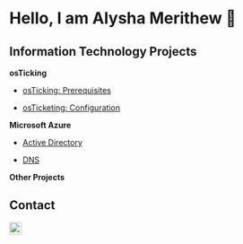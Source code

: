<h1>Hello, I am Alysha Merithew 🤗</h1> 

<h2>Information Technology Projects</h2>

<b>osTicking</b>
 - [osTicking: Prerequisites](https://github.com/AlyshaM-09/osTicketing-Prerequisites)

 - [osTicketing: Configuration](https://github.com/AlyshaM-09/osTicketing-Configuration)

<b>Microsoft Azure</b>

 - [Active Directory](https://github.com/AlyshaM-09/Active-Directory)

 - [DNS](https://github.com/AlyshaM-09/DNS)

<b>Other Projects</b>

<h2>Contact </h2>

[<img align="left" alt="AlyshaMerithew | Linkedin" width="22px" src="https://cdn.jsdelivr.net/npm/simple-icons@3/icons/linkedin.svg" />][linkedin]

[linkedin]: https://www.linkedin.com/in/alysha-merithew-5dh3t6j113ba418b

